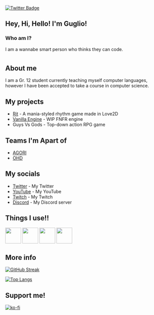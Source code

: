 <div id="badges">
  <a href="https://twitter.com/GuglioIs2Stupid">
    <img src="https://img.shields.io/badge/Twitter-blue?style=for-the-badge&logo=twitter&logoColor=white" alt="Twitter Badge"/>
  </a>
</div>
<img src="https://komarev.com/ghpvc/?username=GuglioIsStupid&style=flat-square&color=blue" alt=""/>


## Hey, Hi, Hello! I'm Guglio!
### Who am I?

I am a wannabe smart person who thinks they can code.

#

## About me

I am a Gr. 12 student currently teaching myself computer languages, however I have been accepted to take a course in computer science.

## My projects

- [Rit](https://github.com/guglioisstupid/rit) - A mania-styled rhythm game made in Love2D
- [Vanilla Engine](https://github.com/VanillaEngineDevs/Vanilla-Engine) - WIP FNFR engine
- Guys Vs Gods - Top-down action RPG game

## Teams I'm Apart of
- [AGORI](https://agori.dev)
- [OHD](https://overhyped.fun)

## My socials

- [Twitter](https://twitter.com/Guglorio) - My Twitter
- [YouTube](https://www.youtube.com/@GuglioIsStupid) - My YouTube
- [Twitch](https://www.twitch.tv/guglioisstupid) - My Twitch
- [Discord](https://discord.gg/ehY5gMMPW8) - My Discord server

## Things I use!!
<img src="https://cdn.jsdelivr.net/gh/devicons/devicon/icons/vscode/vscode-original.svg" height=50/> <img src="https://cdn.jsdelivr.net/gh/devicons/devicon/icons/lua/lua-original.svg" height=50/> <img src="https://cdn.jsdelivr.net/gh/devicons/devicon/icons/python/python-original.svg" height=50/> <img src="https://cdn.jsdelivr.net/gh/devicons/devicon/icons/csharp/csharp-original.svg" height=50/>

## More info

[![GitHub Streak](http://github-readme-streak-stats.herokuapp.com?user=GuglioIsStupid&theme=highcontrast&hide_border=true&date_format=j%20M%5B%20Y%5D)](https://git.io/streak-stats)


[![Top Langs](https://github-readme-stats.vercel.app/api/top-langs/?username=GuglioIsStupid&layout=compact&theme=vision-friendly-dark)](https://github.com/anuraghazra/github-readme-stats)


## Support me!

[![ko-fi](https://ko-fi.com/img/githubbutton_sm.svg)](https://ko-fi.com/A0A8GRXMX)
